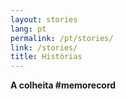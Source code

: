 ```yaml
---
layout: stories
lang: pt
permalink: /pt/stories/
link: /stories/
title: Histórias
---
```


**A colheita #memorecord** 
<!-- more -->

